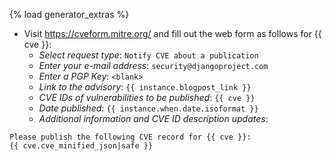 {% load generator_extras %}
  - Visit https://cveform.mitre.org/ and fill out the web form as follows for {{ cve }}:
    - _Select request type_: `Notify CVE about a publication`
    - _Enter your e-mail address_: `security@djangoproject.com`
    - _Enter a PGP Key_: `<blank>`
    - _Link to the advisory_: `{{ instance.blogpost_link }}`
    - _CVE IDs of vulnerabilities to be published_: `{{ cve }}`
    - _Date published_: `{{ instance.when.date.isoformat }}`
    - _Additional information and CVE ID description updates_:
```
Please publish the following CVE record for {{ cve }}:
{{ cve.cve_minified_json|safe }}
```

